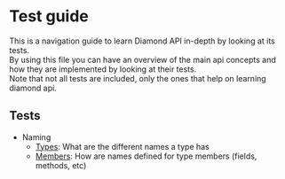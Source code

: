# Test guide
This is a navigation guide to learn Diamond API in-depth by looking at its tests.    
By using this file you can have an overview of the main api concepts and how
they are implemented by looking at their tests.  
Note that not all tests are included, only the ones that help on learning diamond api.


## Tests
- Naming 
  - [Types](../src/test/java/ar/com/kfgodel/diamond/unit/naming/TypeNamingTest.java): 
  What are the different names a type has 
  - [Members](../src/test/java/ar/com/kfgodel/diamond/unit/naming/TypeNamingTest.java): 
  How are names defined for type members (fields, methods, etc)